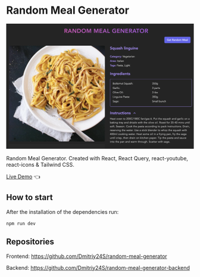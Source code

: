 # Random Meal Generator

![Design preview for Random Meal Generator](./design-preview/design-preview.png)

Random Meal Generator. Created with React, React Query, react-youtube, react-icons & Tailwind CSS.

[Live Demo](https://random-meal-generator-ruddy.vercel.app/) 👈

## How to start

After the installation of the dependencies run:

```
npm run dev
```

## Repositories

Frontend: https://github.com/Dmitriy24S/random-meal-generator

Backend: https://github.com/Dmitriy24S/random-meal-generator-backend
